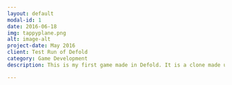 ```yaml
---
layout: default
modal-id: 1
date: 2016-06-18
img: tappyplane.png
alt: image-alt
project-date: May 2016
client: Test Run of Defold
category: Game Development
description: This is my first game made in Defold. It is a clone made using assets from KenneyNL. The objective of the game is to obtain the highest score possible while a timer for the plane fuel shows how long you can stay up. Stars will give you a little bit of extra fuel. <a href="https://infuscy.github.io/TappyPlane/">Play Tappy Plane!</a>.

---
```

